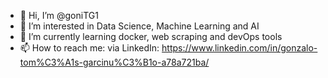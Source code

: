 - 👋 Hi, I’m @goniTG1
- 👀 I’m interested in Data Science, Machine Learning and AI
- 🌱 I’m currently learning docker, web scraping and devOps tools
- 📫 How to reach me: via LinkedIn: https://www.linkedin.com/in/gonzalo-tom%C3%A1s-garcinu%C3%B1o-a78a721ba/

<!---
goniTG1/goniTG1 is a ✨ special ✨ repository because its `README.md` (this file) appears on your GitHub profile.
You can click the Preview link to take a look at your changes.
--->
